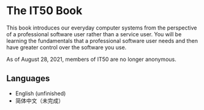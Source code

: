 # The IT50 Book
This book introduces our everyday computer systems from the perspective of a professional software user rather than a service user. You will be learning the fundamentals that a professional software user needs and then have greater control over the software you use.

As of August 28, 2021, members of IT50 are no longer anonymous.

## Languages

- English (unfinished)
- 简体中文（未完成）

